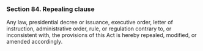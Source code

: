 ### Section 84. Repealing clause

Any law, presidential decree or issuance, executive order, letter of instruction, administrative order, rule, or regulation contrary to, or inconsistent
with, the provisions of this Act is hereby repealed, modified, or amended accordingly.
